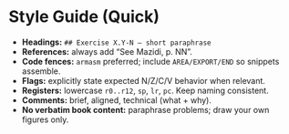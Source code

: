 # Style Guide (Quick)

- **Headings:** `## Exercise X.Y-N — short paraphrase`
- **References:** always add “See Mazidi, p. NN”.
- **Code fences:** `armasm` preferred; include `AREA/EXPORT/END` so snippets assemble.
- **Flags:** explicitly state expected N/Z/C/V behavior when relevant.
- **Registers:** lowercase `r0..r12`, `sp`, `lr`, `pc`. Keep naming consistent.
- **Comments:** brief, aligned, technical (what + why).
- **No verbatim book content:** paraphrase problems; draw your own figures only.

